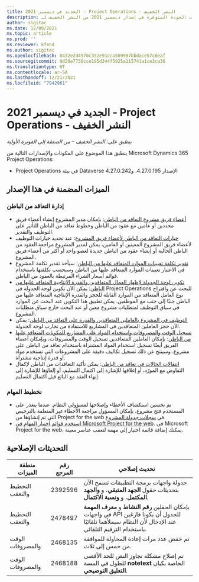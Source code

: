 ```yaml
---
title: الجديد في ديسمبر 2021 - Project Operations - النشر الخفيف
description: يوفر هذا الموضوع معلومات حول تحديثات الجودة المتوفرة في إصدار ديسمبر 2021 من النشر الخفيف لـ Project Operations.
author: sigitac
ms.date: 12/09/2021
ms.topic: article
ms.prod: ''
ms.reviewer: kfend
ms.author: sigitac
ms.openlocfilehash: 0432e2d4970c352e91cca589987bbdace57c6eaf
ms.sourcegitcommit: 9d20e7738cce195d344f5925a115741a1ce3ca36
ms.translationtype: HT
ms.contentlocale: ar-SA
ms.lasthandoff: 12/21/2021
ms.locfileid: "7942961"
---
```

# <a name="whats-new-december-2021---project-operations-lite-deployment"></a>الجديد في ديسمبر 2021 - Project Operations - النشر الخفيف

_ينطبق على: النشر الخفيف – من الصفقة إلى الفوترة الأولية_

ينطبق هذا الموضوع على المكونات والإصدارات التالية من Microsoft Dynamics 365 Project Operations:

- Project Operations في بيئة Dataverse الإصدار 4.27.0.195، و4.27.0.242


## <a name="features-included-in-this-release"></a>الميزات المضمنة في هذا الإصدار

### <a name="subcontract-management"></a>إدارة التعاقد من الباطن‬ 

- [أعضاء فريق مشروع التعاقد من الباطن](../subcontracting/subcontracting-project-team-members.md): بإمكان مدير المشروع إنشاء أعضاء فريق محددين أو عامين مع عقود من الباطن وخطوط تعاقد من الباطن للتأثير على التوظيف والتقدير.
- [خيارات التعاقد من الباطن لأعضاء فريق المشروع](../subcontracting/subcon-options.md): عند تحديد خيارات التوظيف لأعضاء فريق المشروع المعينين أو العامين، يمكن لمدير المشروع مراجعة العقود من الباطن الحالية أو إنشاء عقود من الباطن جديدة لعضو واحد أو أكثر من أعضاء فريق المشروع. 
- [تقدير تكلفة تعيينات الموارد المتعاقد عليها من الباطن](../subcontracting/costing-subcon-ra.md): سيأخذ تقدير تكلفة المشروع في الاعتبار تعيينات الموارد المتعاقد عليها من الباطن وسيحسب تكلفتها باستخدام قوائم أسعار الشراء المرتبطة بالعقود من الباطن. 
- [تكوين لوحة الجدولة لإظهار العمال المتعاقدين والقدرة الإنتاجية المتعاقد عليها من الباطن‬](../subcontracting/configure-sb-subcon.md): يمكن الآن تكوين لوحة الجدولة في Project Operations للبحث عن واقتراح نوع العامل المتعاقد من الموارد القابلة للحجز والقدرة الإنتاجية المتعاقد عليها من الباطن جنبًا إلى جنب مع الموظفين. يمكن تطبيق هذا التكوين عند البحث عن الموارد في سياق التوظيف لمتطلبات مشروع معين أو عند البحث خارج سياق متطلبات المشروع.
- [التوظيف في المشروع بالعاملين المتعاقدين والقدرة على التعاقد من الباطن](../subcontracting/staffing-cw.md): يمكن الآن حجز العاملين المتعاقدين في المشاريع للاستفادة من تجارب لوحة الجدولة.
- [تسجيل الوقت والمصروفات واستخدام المواد على المشاريع للمكونات المتعاقد عليها من الباطن‬](../subcontracting/recording-subcon-actuals.md): بإمكان العاملين المتعاقدين تسجيل الوقت والمصروفات، وبإمكان أعضاء الفريق أيضًا تسجيل استخدام المواد المشتراة باستخدام تعاقد من الباطن على مشروع. وسينتج عن ذلك تسجيل تكاليف دقيقة على المشروعات التي تستخدم مواد أو قدرة إنتاجية مشتراة.
- [انتقالات الحالات في تعاقد من الباطن‬](../subcontracting/subcon-states.md): يمكن تأكيد التعاقدات من الباطن لإكمال التفاوض مع المورّد، أو إغلاقها للإشارة إلى اكتمال التسليم، أو إلغاؤها للإشارة إلى إنهاء العقد مع البائع قبل اكتمال التسليم.

### <a name="task-planning"></a>تخطيط المهام
- تم تحسين استكشاف الأخطاء وإصلاحها لمسؤولي النظام. عندما يتعذر على المستخدم فتح مشروع، بإمكان المسؤول مراجعة الأخطاء غير المتعلقة بالترخيص التي تم إنشاؤها من Project for the web في [سجلات جدولة المشروع](../../project-management/schedule-api-logs.md).
- [استخدم قوائم اختيار المهام في Microsoft Project for the web](https://support.microsoft.com/en-us/office/use-task-checklists-in-microsoft-project-for-the-web-c69bcf73-5c75-4ad3-9893-6d6f92360e9c). في Microsoft Project for the web، يمكنك إضافة قائمة اختيار إلى مهمة لتعقب عناصر معينة.

## <a name="quality-updates"></a>التحديثات الإصلاحية

| **منطقة الميزات** | **رقم المرجع** | **تحديث إصلاحي** |
| --- | --- | --- |
| التخطيط والتعقب | 2392596 | جدولة واجهات برمجة التطبيقات تسمح الآن بتحديثات حقول **الجهد المتبقي**، و **والجهد المكتمل**، و **ونسبة الاكتمال**. |
| التخطيط والتعقب | 2478497 | بإمكان الحقلين **رقم النشاط** و **معرف المهمة** في واجهات API للجدول أن يكونا فارغين عند الإدخال لأن النظام سيملأهما تلقائيًا باستخدام الترقيم التلقائي.|
| الوقت والمصروفات | 2468135 | تم خفض عدد مرات إعادة المحاولة للموافقة من خمس إلى ثلاث. |
| الوقت والمصروفات | 2468188 | تم إصلاح مشكلة تجاوز النص للحد الأقصى للطول في المسة **notetext** الخاصة بكيان **التعليق التوضيحي**. |
